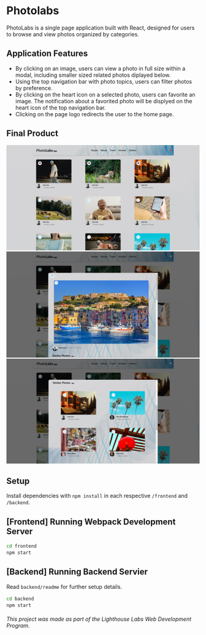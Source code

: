 # Photolabs

PhotoLabs is a single page application built with React, designed for users to browse and view photos organized by categories.

## Application Features

* By clicking on an image, users can view a photo in full size within a modal, including smaller sized related photos diplayed below.
* Using the top navigation bar with photo topics, users can filter photos by preference.
* By clicking on the heart icon on a selected photo, users can favorite an image. The notification about a favorited photo will be displyed on the heart icon of the top navigation bar.
* Clicking on the page logo redirects the user to the home page.

## Final Product

![Home Page](https://github.com/Vhkan/photoLabs/blob/main/documents/homeView.png "Home Page View")
![Modal View Page lg](https://github.com/Vhkan/photoLabs/blob/main/documents/modalView.png "Modal View with selected photo")
![Modal View Page sm](https://github.com/Vhkan/photoLabs/blob/main/documents/modalView2.png "Modal View with smaller-sized photos")

## Setup

Install dependencies with `npm install` in each respective `/frontend` and `/backend`.

## [Frontend] Running Webpack Development Server

```sh
cd frontend
npm start
```

## [Backend] Running Backend Servier

Read `backend/readme` for further setup details.

```sh
cd backend
npm start
```

###### This project was made as part of the Lighthouse Labs Web Development Program. 